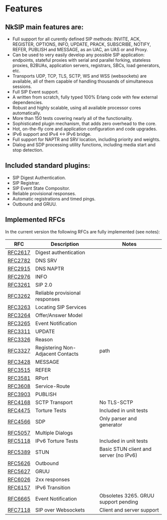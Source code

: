 # Features

## NkSIP main features are:
* Full support for all curently defined SIP methods: INVITE, ACK, REGISTER, OPTIONS, INFO, UPDATE, PRACK, SUBSCRIBE, NOTIFY, REFER, PUBLISH and MESSAGE, as an UAC, an UAS or and Proxy.
* Can be used to very easily develop any possible SIP application: endpoints, stateful proxies with serial and parallel forking, stateless proxies, B2BUAs, application servers, registrars, SBCs, load generators, etc. 
* Transports UDP, TCP, TLS, SCTP, WS and WSS (websockets) are available, all of them capable of handling thousands of simultaneous sessions.
* Full SIP Event support.
* A written from scratch, fully typed 100% Erlang code with few external dependencies.
* Robust and highly scalable, using all available processor cores automatically.
* More than 150 tests covering nearly all of the functionality.
* Sophisticated plugin mechanism, that adds zero overhead to the core.
* Hot, on-the-fly core and application configuration and code upgrades.
* IPv6 support and IPv4 <-> IPv6 bridge.
* Full support for NAPTR and SRV location, including priority and weights.
* Dialog and SDP processing utility functions, including media start and stop detection.

## Included standard plugins:
* SIP Digest Authentication.
* SIP Registrar.
* SIP Event State Compositor.
* Reliable provisional responses.
* Automatic registrations and timed pings.
* Outbound and GRUU.

## Implemented RFCs
In the current version the following RFCs are fully implemented (see notes):

RFC|Description|Notes
---|---|---
[RFC2617](http://tools.ietf.org/html/rfc2617)|Digest authentication|
[RFC2782](http://tools.ietf.org/html/rfc2782)|DNS SRV|
[RFC2915](http://tools.ietf.org/html/rfc2915)|DNS NAPTR|
[RFC2976](http://tools.ietf.org/html/rfc2976)|INFO|
[RFC3261](http://tools.ietf.org/html/rfc3261)|SIP 2.0|
[RFC3262](http://tools.ietf.org/html/rfc3262)|Reliable provisional responses|
[RFC3263](http://tools.ietf.org/html/rfc3263)|Locating SIP Services|
[RFC3264](http://tools.ietf.org/html/rfc3264)|Offer/Answer Model|
[RFC3265](http://tools.ietf.org/html/rfc3265)|Event Notification|
[RFC3311](http://tools.ietf.org/html/rfc3311)|UPDATE|
[RFC3326](http://tools.ietf.org/html/rfc3326)|Reason|
[RFC3327](http://tools.ietf.org/html/rfc3327)|Registering Non-Adjacent Contacts|path
[RFC3428](http://tools.ietf.org/html/rfc3428)|MESSAGE|
[RFC3515](http://tools.ietf.org/html/rfc3515)|REFER|
[RFC3581](http://tools.ietf.org/html/rfc3581)|RPort|
[RFC3608](http://tools.ietf.org/html/rfc3608)|Service-Route|
[RFC3903](http://tools.ietf.org/html/rfc3903)|PUBLISH|
[RFC4168](http://tools.ietf.org/html/rfc4168)|SCTP Transport|No TLS-SCTP
[RFC4475](http://tools.ietf.org/html/rfc4475)|Torture Tests|Included in unit tests
[RFC4566](http://tools.ietf.org/html/rfc4566)|SDP|Only parser and generator
[RFC5057](http://tools.ietf.org/html/rfc5057)|Multiple Dialogs|
[RFC5118](http://tools.ietf.org/html/rfc5118)|IPv6 Torture Tests|Included in unit tests
[RFC5389](http://tools.ietf.org/html/rfc5389)|STUN|Basic STUN client and server (no IPv6)
[RFC5626](http://tools.ietf.org/html/rfc5626)|Outbound|
[RFC5627](http://tools.ietf.org/html/rfc5626)|GRUU|
[RFC6026](http://tools.ietf.org/html/rfc6026)|2xx responses|
[RFC6157](http://tools.ietf.org/html/rfc6157)|IPv6 Transition|
[RFC6665](http://tools.ietf.org/html/rfc6665)|Event Notification|Obsoletes 3265. GRUU support pending
[RFC7118](http://tools.ietf.org/html/rfc7118)|SIP over Websockets|Client and server support


